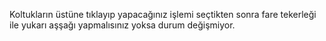 Koltukların üstüne tıklayıp yapacağınız işlemi seçtikten sonra fare tekerleği ile yukarı aşşağı yapmalısınız yoksa durum değişmiyor.
